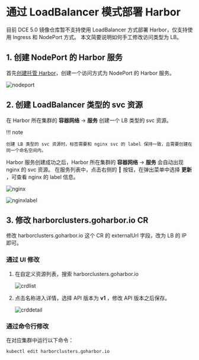 # 通过 LoadBalancer 模式部署 Harbor

目前 DCE 5.0 镜像仓库暂不支持使用 LoadBalancer 方式部署 Harbor，仅支持使用 Ingress 和 NodePort 方式。
本文简要说明如何手工修改访问类型为 LB。

## 1. 创建 NodePort 的 Harbor 服务

首先[创建托管 Harbor](../managed/harbor.md)，创建一个访问方式为 NodePort 的 Harbor 服务。

![nodeport](../images/nodeport.png)

## 2. 创建 LoadBalancer 类型的 svc 资源

在 Harbor 所在集群的 **容器网络** -> **服务** 创建一个 LB 类型的 svc 资源。

!!! note

    创建 LB 类型的 svc 资源时，标签需要和 nginx svc 的 label 保持一致，且需要创建在同一个命名空间内。

Harbor 服务创建成功之后，Harbor 所在集群的 **容器网络** -> **服务** 会自动出现 nginx 的 svc 资源。
在服务列表中，点击右侧的 **┇** 按钮，在弹出菜单中选择 **更新** ，可查看 nginx 的 label 信息。

![nginx](../images/nginx.png)

![nginxlabel](../images/nginxlabel.png)

## 3. 修改 harborclusters.goharbor.io CR

修改 harborclusters.goharbor.io 这个 CR 的 externalUrl 字段，改为 LB 的 IP 即可。

### 通过 UI 修改

1. 在自定义资源列表，搜索 harborclusters.goharbor.io

    ![crdlist](../images/crdlist.png)

2. 点击名称进入详情，选择 API 版本为 **v1** ，修改 API 版本之后保存。

   ![crddetail](../images/crddetail.png)

### 通过命令行修改

在对应集群中运行以下命令：

```bash
kubectl edit harborclusters.goharbor.io
```
